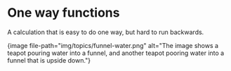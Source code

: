 # One way functions

A calculation that is easy to do one way, but hard to run backwards.

{image file-path="img/topics/funnel-water.png" alt="The image shows a teapot pouring water into a funnel, and another teapot pooring water into a funnel that is upside down."}
